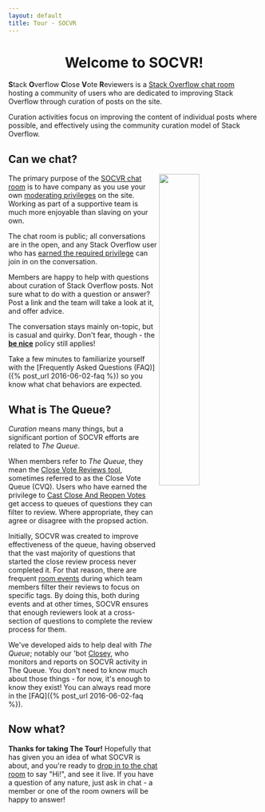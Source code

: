 ```yaml
---
layout: default
title: Tour - SOCVR
---
```


<h1 align="center">Welcome to SOCVR!</h1>

**S**tack **O**verflow **C**lose **V**ote **R**eviewers is a [Stack Overflow chat room](https://chat.stackoverflow.com/faq) hosting a community of users who are dedicated to improving Stack Overflow through curation of posts on the site.

Curation activities focus on improving the content of individual posts where possible, and effectively using the community curation model of Stack Overflow.

## Can we chat?

<img align="right" src="http://i.stack.imgur.com/J9bqw.png" width="40%">

The primary purpose of the [SOCVR chat room](http://chat.stackoverflow.com/rooms/info/41570/so-close-vote-reviewers) is to have company as you use your own [moderating privileges](http://stackoverflow.com/help/privileges?tab=moderation) on the site. 
Working as part of a supportive team is much more enjoyable than slaving on your own.

The chat room is public; all conversations are in the open, and any Stack Overflow user who has [earned the required privilege](http://stackoverflow.com/help/privileges/chat) can join in on the conversation.

Members are happy to help with questions about curation of Stack Overflow posts. Not sure what to do with a question or answer? Post a link and the team will take a look at it, and offer advice.

The conversation stays mainly on-topic, but is casual and quirky.
Don't fear, though - the [**be nice**](http://stackoverflow.com/help/be-nice) policy still applies!

Take a few minutes to familiarize yourself with the [Frequently Asked Questions (FAQ)]({% post_url 2016-06-02-faq %}) so you know what chat behaviors are expected.

## What is The Queue?

_Curation_ means many things, but a significant portion of SOCVR efforts are related to _The Queue_.

When members refer to _The Queue_, they mean the [Close Vote Reviews tool](http://stackoverflow.com/review/close), sometimes referred to as the Close Vote Queue (CVQ). Users who have earned the privilege to [Cast Close And Reopen Votes](http://stackoverflow.com/help/privileges/close-questions) get access to queues of questions they can filter to review. Where appropriate, they can agree or disagree with the propsed action.

Initially, SOCVR was created to improve effectiveness of the queue, having observed that the vast majority of questions that started the close review process never completed it.
For that reason, there are frequent [room events](http://chat.stackoverflow.com/rooms/info/41570/so-close-vote-reviewers?tab=schedule) during which team members filter their reviews to focus on specific tags. By doing this, both during events and at other times, SOCVR ensures that enough reviewers look at a cross-section of questions to complete the review process for them. 

We've developed aids to help deal with _The Queue_; notably our 'bot [Closey](http://stackoverflow.com/users/4424245/closey), who monitors and reports on SOCVR activity in The Queue. You don't need to know much about those things - for now, it's enough to know they exist! You can always read more in the [FAQ]({% post_url 2016-06-02-faq %}).

## Now what?

**Thanks for taking The Tour!** Hopefully that has given you an idea of what SOCVR is about, and you're ready to [drop in to the chat room](http://chat.stackoverflow.com/rooms/41570/so-close-vote-reviewers) to say "Hi!", and see it live. If you have a question of any nature, just ask in chat - a member or one of the room owners will be happy to answer!
